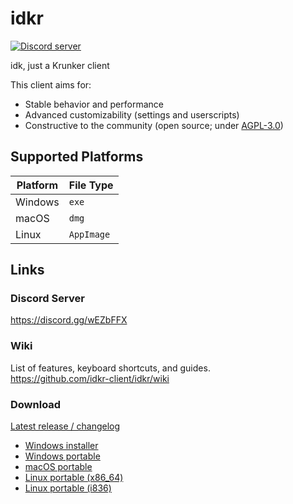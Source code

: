 # idkr
[![Discord server](https://discord.com/api/guilds/697366856914173994/widget.png)](https://discord.gg/wEZbFFX)

idk, just a Krunker client 

This client aims for:
- Stable behavior and performance
- Advanced customizability (settings and userscripts)
- Constructive to the community (open source; under [AGPL-3.0](https://github.com/idkr-client/idkr/blob/master/LICENSE))

## Supported Platforms
| Platform | File Type |
|-|-|
| Windows | `exe` |
| macOS | `dmg` |
| Linux | `AppImage` |

## Links
### Discord Server
https://discord.gg/wEZbFFX

### Wiki
List of features, keyboard shortcuts, and guides.  
https://github.com/idkr-client/idkr/wiki

### Download
[Latest release / changelog](https://github.com/idkr-client/idkr/releases/latest)
- [Windows installer](https://github.com/idkr-client/idkr/releases/latest/download/idkr-setup-win.exe)
- [Windows portable](https://github.com/idkr-client/idkr/releases/latest/download/idkr-portable-win.exe)
- [macOS portable](https://github.com/idkr-client/idkr/releases/latest/download/idkr-portable-mac.dmg)
- [Linux portable (x86_64)](https://github.com/idkr-client/idkr/releases/latest/download/idkr-portable-linux-x86_64.AppImage)
- [Linux portable (i836)](https://github.com/idkr-client/idkr/releases/latest/download/idkr-portable-linux-i386.AppImage)
